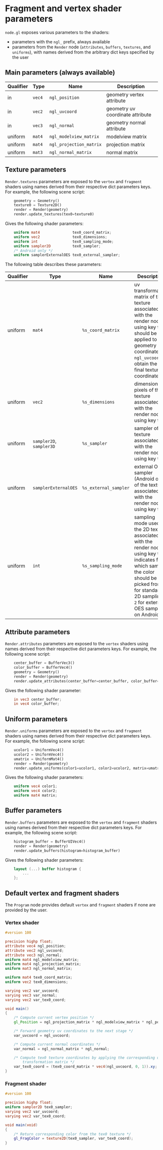 Fragment and vertex shader parameters
=====================================

`node.gl` exposes various parameters to the shaders:


 - parameters with the `ngl_` prefix, always available
 - parameters from the `Render` node (`attributes`, `buffers`, `textures`, and
   `uniforms`), with names derived from the arbitrary dict keys specified
   by the user

## Main parameters (always available)

Qualifier | Type   | Name                       | Description
----------|--------|----------------------------|------------
in        | `vec4` | `ngl_position`             | geometry vertex attribute
in        | `vec2` | `ngl_uvcoord`              | geometry uv coordinate attribute
in        | `vec3` | `ngl_normal`               | geometry normal attribute
uniform   | `mat4` | `ngl_modelview_matrix`     | modelview matrix
uniform   | `mat4` | `ngl_projection_matrix`    | projection matrix
uniform   | `mat3` | `ngl_normal_matrix`        | normal matrix

## Texture parameters

`Render.textures` parameters are exposed to the `vertex` and `fragment` shaders
using names derived from their respective dict parameters keys.
For example, the following scene script:

```python
    geometry = Geometry()
    texture0 = Texture2D()
    render = Render(geometry)
    render.update_textures(tex0=texture0)
```

Gives the following shader parameters:

```glsl
    uniform mat4               tex0_coord_matrix;
    uniform vec2               tex0_dimensions;
    uniform int                tex0_sampling_mode;
    uniform sampler2D          tex0_sampler;
    /* Android only */
    uniform samplerExternalOES tex0_external_sampler;
```

The following table describes these parameters:

Qualifier | Type                        | Name                       | Description
----------|-----------------------------|----------------------------|------------
uniform   | `mat4`                      | `%s_coord_matrix`          | uv transformation matrix of the texture associated with the render node using key `%s`, it should be applied to the geometry uv coordinates `ngl_uvcoord` to obtain the final texture coordinates
uniform   | `vec2`                      | `%s_dimensions`            | dimensions in pixels of the texture associated with the render node using key `%s`
uniform   | `sampler2D`, `sampler3D`    | `%s_sampler`               | sampler of the texture associated with the render node using key `%s`
uniform   | `samplerExternalOES`        | `%s_external_sampler`      | external OES sampler (Android only) of the texture associated with the render node using key `%s`
uniform   | `int`                       | `%s_sampling_mode`         | sampling mode used by the 2D texture associated with the render node using key `%s`, it indicates from which sampler the color should be picked from: `1` for standard 2D sampling, `2` for external OES sampling on Android

## Attribute parameters

`Render.attributes` parameters are exposed to the `vertex` shaders using names
derived from their respective dict parameters keys.
For example, the following scene script:

```python
    center_buffer = BufferVec3()
    color_buffer = BufferVec4()
    geometry = Geometry()
    render = Render(geometry)
    render.update_attributes(center_buffer=center_buffer, color_buffer=buffer)
```

Gives the following shader parameter:

```glsl
    in vec3 center_buffer;
    in vec4 color_buffer;
```

## Uniform parameters

`Render.uniforms` parameters are exposed to the `vertex` and `fragment` shaders
using names derived from their respective dict parameters keys.
For example, the following scene script:

```python
    ucolor1 = UniformVec4()
    ucolor2 = UniformVec4()
    umatrix = UniformMat4()
    render = Render(geometry)
    render.update_uniforms(color1=ucolor1, color2=ucolor2, matrix=umatrix)
```

Gives the following shader parameters:

```glsl
    uniform vec4 color1;
    uniform vec4 color2;
    uniform mat4 matrix;
```

## Buffer parameters

`Render.buffers` parameters are exposed to the `vertex` and `fragment` shaders
using names derived from their respective dict parameters keys.
For example, the following scene script:

```python
    histogram_buffer = BufferUIVec4()
    render = Render(geometry)
    render.update_buffers(histogram=histogram_buffer)
```

Gives the following shader parameters:

```glsl
    layout (...) buffer histogram {
        ...
    };
```

## Default vertex and fragment shaders

The `Program` node provides default `vertex` and `fragment` shaders if none are
provided by the user.

### Vertex shader

```glsl
#version 100

precision highp float;
attribute vec4 ngl_position;
attribute vec2 ngl_uvcoord;
attribute vec3 ngl_normal;
uniform mat4 ngl_modelview_matrix;
uniform mat4 ngl_projection_matrix;
uniform mat3 ngl_normal_matrix;

uniform mat4 tex0_coord_matrix;
uniform vec2 tex0_dimensions;

varying vec2 var_uvcoord;
varying vec3 var_normal;
varying vec2 var_tex0_coord;

void main()
{
    /* Compute current vertex position */
    gl_Position = ngl_projection_matrix * ngl_modelview_matrix * ngl_position;

    /* Forward geometry uv coordinates to the next stage */
    var_uvcoord = ngl_uvcoord;

    /* Compute current normal coordinates */
    var_normal = ngl_normal_matrix * ngl_normal;

    /* Compute tex0 texture coordinates by applying the corresponding uv
        transformation matrix */
    var_tex0_coord = (tex0_coord_matrix * vec4(ngl_uvcoord, 0, 1)).xy;
}
```

### Fragment shader

```glsl
#version 100

precision highp float;
uniform sampler2D tex0_sampler;
varying vec2 var_uvcoord;
varying vec2 var_tex0_coord;

void main(void)
{
    /* Return corresponding color from the tex0 texture */
    gl_FragColor = texture2D(tex0_sampler, var_tex0_coord);
}
```
